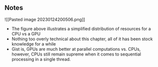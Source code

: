 ## Notes

![[Pasted image 20230124200506.png]]
- The figure above illustrates a simplified distribution of resources for a CPU vs a GPU
- Nothing too overly technical about this chapter, all of it has been stock knowledge for a while
- Gist is, GPUs are much better at parallel computations vs. CPUs, however, CPUs still remain supreme when it comes to sequential processing in a single thread.